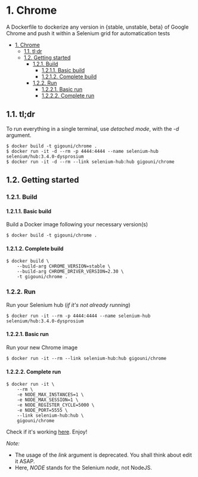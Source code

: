 # 1. Chrome

A Dockerfile to dockerize any version in {stable, unstable, beta} of Google Chrome and push it within a Selenium grid for automatication tests

<!-- TOC -->

- [1. Chrome](#1-chrome)
    - [1.1. tl;dr](#11-tldr)
    - [1.2. Getting started](#12-getting-started)
        - [1.2.1. Build](#121-build)
            - [1.2.1.1. Basic build](#1211-basic-build)
            - [1.2.1.2. Complete build](#1212-complete-build)
        - [1.2.2. Run](#122-run)
            - [1.2.2.1. Basic run](#1221-basic-run)
            - [1.2.2.2. Complete run](#1222-complete-run)

<!-- /TOC -->

## 1.1. tl;dr

To run everything in a single terminal, use _detached mode_, with the _-d_ argument.
```shell
$ docker build -t gigouni/chrome .
$ docker run -it -d --rm -p 4444:4444 --name selenium-hub selenium/hub:3.4.0-dysprosium
$ docker run -it -d --rm --link selenium-hub:hub gigouni/chrome
```

## 1.2. Getting started
### 1.2.1. Build
#### 1.2.1.1. Basic build

Build a Docker image following your necessary version(s)

```shell
$ docker build -t gigouni/chrome .
```

#### 1.2.1.2. Complete build

```shell
$ docker build \
    --build-arg CHROME_VERSION=stable \
    --build-arg CHROME_DRIVER_VERSION=2.30 \
    -t gigouni/chrome .
```

### 1.2.2. Run

Run your Selenium hub (_if it's not already running_)

```shell
$ docker run -it --rm -p 4444:4444 --name selenium-hub selenium/hub:3.4.0-dysprosium
```

#### 1.2.2.1. Basic run

Run your new Chrome image

```shell
$ docker run -it --rm --link selenium-hub:hub gigouni/chrome
```

#### 1.2.2.2. Complete run

```shell
$ docker run -it \
    --rm \
    -e NODE_MAX_INSTANCES=1 \
    -e NODE_MAX_SESSION=1 \
    -e NODE_REGISTER_CYCLE=5000 \
    -e NODE_PORT=5555 \
    --link selenium-hub:hub \
    gigouni/chrome
```

Check if it's working [here](http://localhost:4444/grid/console). Enjoy!

_Note:_

* The usage of the _link_ argument is deprecated. You shall think about edit it ASAP.
* Here, _NODE_ stands for the Selenium _node_, not NodeJS.